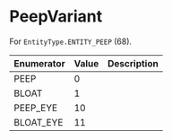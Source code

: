 # PeepVariant

For `EntityType.ENTITY_PEEP` (68). 

| Enumerator | Value | Description |
| - | - | - |
| PEEP | 0 |  |
| BLOAT | 1 |  |
| PEEP_EYE | 10 |  |
| BLOAT_EYE | 11 |  |
